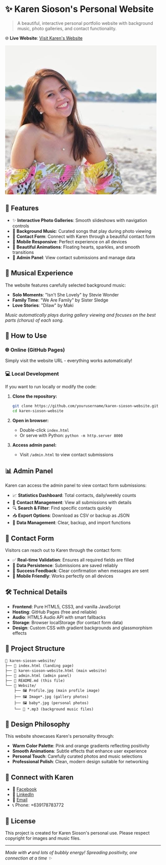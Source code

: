 # ✨ Karen Sioson's Personal Website

> A beautiful, interactive personal portfolio website with background music, photo galleries, and contact functionality.

🌐 **Live Website**: [Visit Karen's Website](https://yourusername.github.io/karen-sioson-website/)

![Website Preview](Website/Profile.jpg)

## 🌟 Features

- ✨ **Interactive Photo Galleries**: Smooth slideshows with navigation controls
- 🎵 **Background Music**: Curated songs that play during photo viewing
- 💌 **Contact Form**: Connect with Karen through a beautiful contact form
- 📱 **Mobile Responsive**: Perfect experience on all devices
- 🎨 **Beautiful Animations**: Floating hearts, sparkles, and smooth transitions
- 👑 **Admin Panel**: View contact submissions and manage data

## 🎵 Musical Experience

The website features carefully selected background music:

- **Solo Moments**: "Isn't She Lovely" by Stevie Wonder
- **Family Time**: "We Are Family" by Sister Sledge
- **Love Stories**: "Dilaw" by Maki

*Music automatically plays during gallery viewing and focuses on the best parts (chorus) of each song.*

## 📱 How to Use

### 🌐 Online (GitHub Pages)
Simply visit the website URL - everything works automatically!

### 💻 Local Development
If you want to run locally or modify the code:

1. **Clone the repository:**
   ```bash
   git clone https://github.com/yourusername/karen-sioson-website.git
   cd karen-sioson-website
   ```

2. **Open in browser:**
   - Double-click `index.html`
   - Or serve with Python: `python -m http.server 8000`

3. **Access admin panel:**
   - Visit `/admin.html` to view contact submissions

## 📊 Admin Panel

Karen can access the admin panel to view contact form submissions:

- 📈 **Statistics Dashboard**: Total contacts, daily/weekly counts
- 👥 **Contact Management**: View all submissions with details
- 🔍 **Search & Filter**: Find specific contacts quickly
- 📥 **Export Options**: Download as CSV or backup as JSON
- 🧹 **Data Management**: Clear, backup, and import functions

## 💌 Contact Form

Visitors can reach out to Karen through the contact form:

- ✅ **Real-time Validation**: Ensures all required fields are filled
- 💾 **Data Persistence**: Submissions are saved reliably
- 🎉 **Success Feedback**: Clear confirmation when messages are sent
- 📱 **Mobile Friendly**: Works perfectly on all devices

## 🛠️ Technical Details

- **Frontend**: Pure HTML5, CSS3, and vanilla JavaScript
- **Hosting**: GitHub Pages (free and reliable)
- **Audio**: HTML5 Audio API with smart fallbacks
- **Storage**: Browser localStorage (for contact form data)
- **Design**: Custom CSS with gradient backgrounds and glassmorphism effects

## 📁 Project Structure

```
📁 karen-sioson-website/
├── 📄 index.html (landing page)
├── 📄 karen-sioson-website.html (main website)
├── 📄 admin.html (admin panel)
├── 📄 README.md (this file)
└── 📁 Website/
    ├── 🖼️ Profile.jpg (main profile image)
    ├── 🖼️ Image*.jpg (gallery photos)
    ├── 🖼️ baby*.jpg (personal photos)
    └── 🎵 *.mp3 (background music files)
```

## 🎨 Design Philosophy

This website showcases Karen's personality through:

- **Warm Color Palette**: Pink and orange gradients reflecting positivity
- **Smooth Animations**: Subtle effects that enhance user experience
- **Personal Touch**: Carefully curated photos and music selections
- **Professional Polish**: Clean, modern design suitable for networking

## 🤝 Connect with Karen

- 📘 [Facebook](https://www.facebook.com/karen.r.sioson/)
- 💼 [LinkedIn](https://www.linkedin.com/in/karen-sioson-a389514a/?originalSubdomain=ph)
- 📧 [Email](mailto:karenrosesioson@gmail.com)
- 📞 Phone: +639178783772

## 📝 License

This project is created for Karen Sioson's personal use. Please respect copyright for images and music files.

---

*Made with 💕 and lots of bubbly energy! Spreading positivity, one connection at a time ✨*